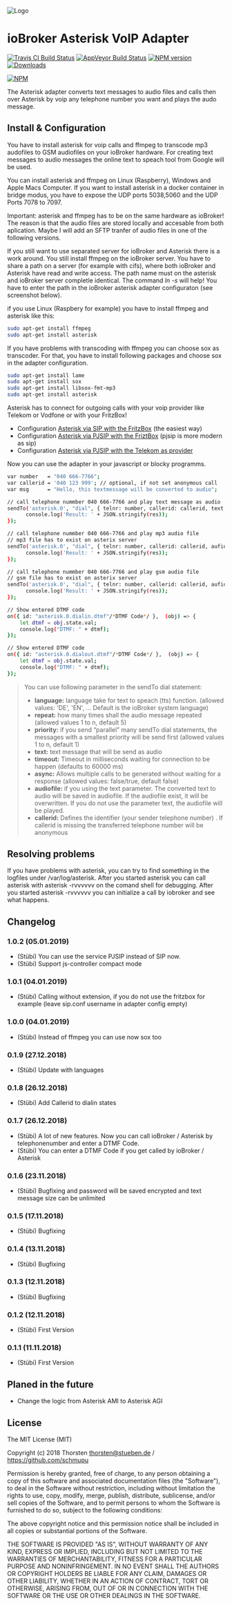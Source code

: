 ![Logo](admin/asterisk.png)

# ioBroker Asterisk VoIP Adapter


[![Travis CI Build Status](https://travis-ci.org/schmupu/ioBroker.asterisk.svg?branch=master)](https://travis-ci.org/schmupu/ioBroker.asterisk)
[![AppVeyor Build Status](https://ci.appveyor.com/api/projects/status/github/schmupu/ioBroker.asterisk?branch=master&svg=true)](https://ci.appveyor.com/project/schmupu/ioBroker-asterisk/)
[![NPM version](http://img.shields.io/npm/v/iobroker.asterisk.svg)](https://www.npmjs.com/package/iobroker.asterisk)
[![Downloads](https://img.shields.io/npm/dm/iobroker.asterisk.svg)](https://www.npmjs.com/package/iobroker.asterisk)

[![NPM](https://nodei.co/npm/iobroker.asterisk.png?downloads=true)](https://nodei.co/npm/iobroker.asterisk/)

The Asterisk adapter converts text messages to audio files and calls then over Asterisk by voip any telephone number you want and plays the audo message.

## Install & Configuration

You have to install asterisk for voip calls and ffmpeg to transcode mp3 audofiles to GSM audiofiles on your ioBroker hardware. For creating text messages to audio messages the online text to speach tool from Google will be used. 

You can install asterisk and ffmpeg on Linux (Raspberry), Windows and Apple Macs Computer. If you want to install asterisk in a docker container in bridge modus, you have to expose the UDP ports 5038,5060 and the UDP Ports 7078 to 7097. 

Important: asterisk and ffmpeg has to be on the same hardware as ioBroker! The reason is that the audio files are stored locally and accesable from both aplication. Maybe I will add an SFTP tranfer of audio files in one of the following versions.

If you still want to use separated server for ioBroker and Asterisk there is a work around. You still install ffmpeg on the ioBroker server. You have to share a path on a server (for example with cifs), where both ioBroker and Asterisk have read and write access. The path name must on the asterisk and ioBroker server completle identical. The command *ln -s* will help! You have to enter the path in the ioBroker asterisk adapter configuraton (see screenshot below).

if you use Linux (Raspbery for example) you have to install ffmpeg and asterisk like this: 

```sh
sudo apt-get install ffmpeg
sudo apt-get install asterisk
```

If you have problems with transcoding with ffmpeg you can choose sox as transcoder. For that, you have to install following packages and choose sox in the adapter configuration.

```sh
sudo apt-get install lame
sudo apt-get install sox
sudo apt-get install libsox-fmt-mp3
sudo apt-get install asterisk
```

Asterisk has to connect for outgoing calls with your voip provider like Telekom or Vodfone  or with your FritzBox! 

- Configuration [Asterisk via SIP with the FritzBox](doc/SIP_FRITZBOX.md) (the easiest way)
- Configuration [Asterisk via PJSIP with the FriztBox](doc/PJSIP_FRITZBOX.md) (pjsip is more modern as sip)
- Configuration [Asterisk via PJSIP with the Telekom as provider](doc/PJSIP_TELEKOM.md) 

Now you can use the adapter in your javascript or blocky programms.

```sh
var number   = "040 666-7766";
var callerid = '040 123 999'; // optional, if not set anonymous call
var msg      = "Hello, this textmessage will be converted to audio"; 

// call telephone nummber 040 666-7766 and play text message as audio
sendTo('asterisk.0', "dial", { telnr: number, callerid: callerid, text:  msg},  (res) => {
      console.log('Result: ' + JSON.stringify(res));
});  

// call telephone nummber 040 666-7766 and play mp3 audio file
// mp3 file has to exist on asterix server
sendTo('asterisk.0', "dial", { telnr: number, callerid: callerid, aufiofile: '/tmp/audio.mp3'},  (res) => {
      console.log('Result: ' + JSON.stringify(res));
});  

// call telephone nummber 040 666-7766 and play gsm audio file 
// gsm file has to exist on asterix server
sendTo('asterisk.0', "dial", { telnr: number, callerid: callerid, aufiofile: '/tmp/audio.gsm'},  (res) => {
      console.log('Result: ' + JSON.stringify(res));
});  

// Show entered DTMF code
on({ id: "asterisk.0.dialin.dtmf"/*DTMF Code*/ },  (obj) => {
    let dtmf = obj.state.val;
    console.log("DTMF: " + dtmf);
});

// Show entered DTMF code
on({ id: "asterisk.0.dialout.dtmf"/*DTMF Code*/ },  (obj) => {
    let dtmf = obj.state.val;
    console.log("DTMF: " + dtmf);
});

```

> You can use following parameter in the sendTo dial statement:
> - **language:** language take for text to speach (tts) function. (allowed values: 'DE', 'EN', ... Default is the ioBroker system language)
> - **repeat:** how many times shall the audio message repeated (allowed values 1 to n, default 5)
> - **priority:** if you send “parallel” many sendTo dial  statements, the messages with a smallest priority will be send first (allowed values 1 to n, default 1)
> - **text:** text message that will be send as audio
> - **timeout:** Timeout in milliseconds waiting for connection to be happen (defaults to 60000 ms)
> - **async:** Allows multiple calls to be generated without waiting for a response (allowed values: false/true, default false)
> - **audiofile:** if you using the text parameter. The converted text to audio will be saved in  audiofile. If the audiofile exist, it will be overwritten. If you do not use the parameter text, the audiofile will be played. 
> - **callerid:** Defines the identifier (your sender telephone number)	. If callerid is missing the transferred telephone number will be anonymous

## Resolving problems

If you have problems with asterisk, you can try to find something in the logfiles under /var/log/asterisk. After you started asterisk you can call asterisk with asterisk -rvvvvvv on the comand shell for debugging. After you started asterisk -rvvvvvv you can initialize a call by iobroker and see what happens.  

## Changelog

### 1.0.2 (05.01.2019)
* (Stübi) You can use the service PJSIP instead of SIP now.    
* (Stübi) Support js-controller compact mode 

### 1.0.1 (04.01.2019)
* (Stübi) Calling without extension, if you do not use the fritzbox for example (leave sip.conf username in adapter config empty)

### 1.0.0 (04.01.2019)
* (Stübi) Instead of ffmpeg you can use now sox too

### 0.1.9 (27.12.2018)
* (Stübi) Update with languages 

### 0.1.8 (26.12.2018)
* (Stübi) Add Callerid to dialin states 

### 0.1.7 (26.12.2018)
* (Stübi) A lot of new features. Now you can call ioBroker / Asterisk by telephonenumber and enter a DTMF Code. 
* (Stübi) You can enter a DTMF Code if you get called by ioBroker / Asterisk 

### 0.1.6 (23.11.2018)
* (Stübi) Bugfixing and password will be saved encrypted and text message size can be unlimited 

### 0.1.5 (17.11.2018)
* (Stübi) Bugfixing

### 0.1.4 (13.11.2018)
* (Stübi) Bugfixing

### 0.1.3 (12.11.2018)
* (Stübi) Bugfixing

### 0.1.2 (12.11.2018)
* (Stübi) First Version

### 0.1.1 (11.11.2018)
* (Stübi) First Version

## Planed in the future
* Change the logic from Asterisk AMI to Asterisk AGI

## License
The MIT License (MIT)

Copyright (c) 2018 Thorsten <thorsten@stueben.de> / <https://github.com/schmupu>

Permission is hereby granted, free of charge, to any person obtaining a copy
of this software and associated documentation files (the "Software"), to deal
in the Software without restriction, including without limitation the rights
to use, copy, modify, merge, publish, distribute, sublicense, and/or sell
copies of the Software, and to permit persons to whom the Software is
furnished to do so, subject to the following conditions:

The above copyright notice and this permission notice shall be included in
all copies or substantial portions of the Software.

THE SOFTWARE IS PROVIDED "AS IS", WITHOUT WARRANTY OF ANY KIND, EXPRESS OR
IMPLIED, INCLUDING BUT NOT LIMITED TO THE WARRANTIES OF MERCHANTABILITY,
FITNESS FOR A PARTICULAR PURPOSE AND NONINFRINGEMENT. IN NO EVENT SHALL THE
AUTHORS OR COPYRIGHT HOLDERS BE LIABLE FOR ANY CLAIM, DAMAGES OR OTHER
LIABILITY, WHETHER IN AN ACTION OF CONTRACT, TORT OR OTHERWISE, ARISING FROM,
OUT OF OR IN CONNECTION WITH THE SOFTWARE OR THE USE OR OTHER DEALINGS IN
THE SOFTWARE.

